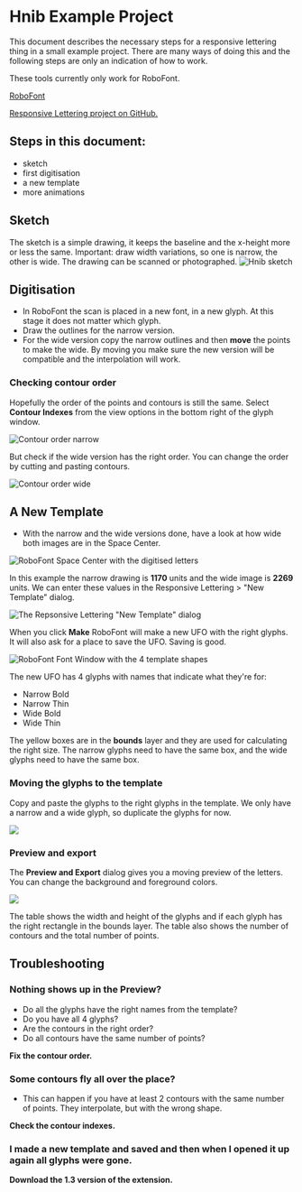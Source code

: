 # Hnib Example Project

This document describes the necessary steps for a responsive lettering thing in a small example project. There are many ways of doing this and the following steps are only an indication of how to work.

These tools currently only work for RoboFont.

[RoboFont](http://doc.robofont.com)

[Responsive Lettering project on GitHub.](https://github.com/LettError/responsiveLettering)

## Steps in this document:

* sketch
* first digitisation
* a new template
* more animations

## Sketch
The sketch is a simple drawing, it keeps the baseline and the x-height more or less the same. Important: draw width variations, so one is narrow, the other is wide. The drawing can be scanned or photographed. 
![Hnib sketch](00_Hnib_original_scan.jpg)

## Digitisation

* In RoboFont the scan is placed in a new font, in a new glyph. At this stage it does not matter which glyph.
* Draw the outlines for the narrow version.
* For the wide version copy the narrow outlines and then **move** the points to make the wide. By moving you make sure the new version will be compatible and the interpolation will work. 

### Checking contour order

Hopefully the order of the points and contours is still the same. Select **Contour Indexes** from the view options in the bottom right of the glyph window.

![Contour order narrow](contourordernarrow.jpg)

But check if the wide version has the right order. You can change the order by cutting and pasting contours. 

![Contour order wide](contourorderwide.jpg)

## A New Template

* With the narrow and the wide versions done, have a look at how wide both images are in the Space Center. 

![RoboFont Space Center with the digitised letters](spacecenter.jpg)

In this example the narrow drawing is **1170** units and the wide image is **2269** units. We can enter these values in the Responsive Lettering > "New Template" dialog.

![The Repsonsive Lettering "New Template" dialog](newtemplate.jpg)

When you click **Make** RoboFont will make a new UFO with the right glyphs. It will also ask for a place to save the UFO. Saving is good. 

![RoboFont Font Window with the 4 template shapes](fontwindow.jpg)

The new UFO has 4 glyphs with names that indicate what they're for:

* Narrow Bold
* Narrow Thin
* Wide Bold
* Wide Thin

The yellow boxes are in the **bounds** layer and they are used for calculating the right size. The narrow glyphs need to have the same box, and the wide glyphs need to have the same box.

### Moving the glyphs to the template
Copy and paste the glyphs to the right glyphs in the template. We only have a narrow and a wide glyph, so duplicate the glyphs for now. 

![](paste.jpg)

### Preview and export
The **Preview and Export** dialog gives you a moving preview of the letters. You can change the background and foreground colors.

![](responsivedialog.jpg)

The table shows the width and height of the glyphs and if each glyph has the right rectangle in the bounds layer. The table also shows the number of contours and the total number of points.

## Troubleshooting

### Nothing shows up in the Preview?

* Do all the glyphs have the right names from the template?
* Do you have all 4 glyphs?
* Are the contours in the right order?
* Do all contours have the same number of points?

**Fix the contour order.**

### Some contours fly all over the place?

* This can happen if you have at least 2 contours with the same number of points. They interpolate, but with the wrong shape.

**Check the contour indexes.**

### I made a new template and saved and then when I opened it up again all glyphs were gone.

**Download the 1.3 version of the extension.**
